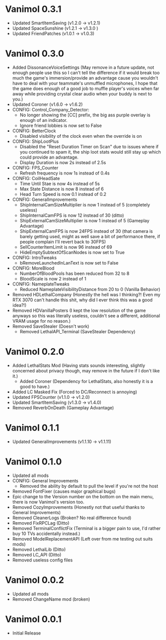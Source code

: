 # Vanimol 0.3.1
- Updated SmartItemSaving (v1.2.0 -> v1.2.1)
- Updated SpaceSunshine (v1.2.1 -> v1.3.0 )
- Updated FriendPatches (v1.0.1 -> v1.0.3)

# Vanimol 0.3.0
- Added DissonanceVoiceSettings (May remove in a future update, not enough people use this so I can't tell the difference if it would break too much the game's immersion/provide an advantage cause you wouldn't have to deal with your teammate's unmuffled microphones, I hope that the game does enough of a good job to muffle player's voices when far away while providing crystal clear audio when your buddy is next to you.)
- Updated Coroner (v1.6.0 -> v1.6.2)
- CONFIG: Control_Company_Detector:
    - No longer showing the [CC] prefix, the big ass purple overlay is enough of an indicator.
    - Ignore friend lobbies is now set to False
- CONFIG: BetterClock
    - Disabled visibility of the clock even when the override is on
- CONFIG: ShipLootPlus
    - Disabled the "Reset Duration Timer on Scan" due to issues where if you continued to spam it, the ship loot stats would still stay up which could provide an advantage.
    - Display Duration is now 2s instead of 2.5s
- CONFIG: FPS_Counter
    - Refresh frequency is now 1s instead of 0.4s
- CONFIG: CoilHeadSate
    - Time Until Stae is now 4s instead of 5s
    - Max State Distance is now 8 instead of 6
    - Head Turn Speed is now 0.1 instead of 0.2
- CONFIG: GeneralImprovements
    - ShipInternalCamSizeMultiplier is now 1 instead of 5 (completely useless)
    - ShipInternalCamFPS is now 12 instead of 30 (ditto)
    - ShipExternalCamSizeMultiplier is now 1 instead of 5 (Gameplay Advantage)
    - ShipExternalCamFPS is now 24FPS instead of 30 (that camera is barely getting used, might as well save a bit of performance there, if people complain I'll revert back to 30FPS)
    - SellCounterItemLimit is now 96 instead of 69
    - HideEmptySubtextOfScanNodes is now set to True
- CONFIG: IntroTweaks
    - bRemoveLaunchedInLanText is now set to False
- CONFIG: MoreBlood
    - NumberOfBloodPools has been reduced from 32 to 8
    - BloodScale is now 2 instead of 1
- CONFIG: NameplateTweaks
    - Reduced NameplateVisibilityDistance from 20 to 0 (Vanilla Behavior)
- Removed HDLethalCompany (Honestly the hell was I thinking?! Even my RTX 3070 can't handle this shit, why did I ever think this was a good idea?!)
- Removed HDVanillaPosters (I kept the low resolution of the game anyways so this was literally useless, couldn't see a different, additional VRAM usage for no reason.)
- Removed SaveStealer (Doesn't work)
    - Removed LethalAPI_Terminal (SaveStealer Dependency)

# Vanimol 0.2.0
- Added LethalStats Mod (Having stats sounds interesting, slightly concerned about privacy though, may remove in the future if I don't like it.)
    - Added Coroner (Dependency for LethalStats, also honestly it is a good to have.)
- Added LC Masked Fix (Forced to DC/Reconnect is annoying)
- Updated FPSCounter (v1.1.0 -> v1.2.0)
- Updated SmartItemSaving (v1.3.0 -> v1.4.0)
- Removed ReverbOnDeath (Gameplay Advantage)

# Vanimol 0.1.1
- Updated GeneralImprovements (v1.1.10 -> v1.1.11)

# Vanimol 0.1.0
- Updated all mods
- CONFIG: General Improvements
    - Removed the ability by default to pull the level if you're not the host
- Removed FontFixer (causes major graphical bugs)
- Epic change to the Version number on the bottom on the main menu, there is now Vanimol's version too.
- Removed CozyImprovements (Honestly not that useful thanks to General Improvements)
- Removed CleanerLogs (Broken? No real difference found)
- Removed FixRPCLag (Ditto)
- Removed TerminalConflictFix (Terminal is a bigger pain to use, I'd rather buy 10 TVs accidentally instead.)
- Removed ModelReplacementAPI (Left over from me testing out suits mods)
- Removed LethalLib (Ditto)
- Removed LC_API (Ditto)
- Removed useless config files

# Vanimol 0.0.2
- Updated all mods
- Removed ChangeName mod (broken)

# Vanimol 0.0.1
- Initial Release
